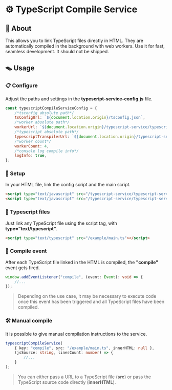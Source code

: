 # ⚙️ TypeScript Compile Service

## 📜 About
This allows you to link TypeScript files directly in HTML. They are automatically compiled in the background with web workers. Use it for fast, seamless development. It should not be shipped.

## 🪤 Usage

### 📋 Configure
Adjust the paths and settings in the <b>typescript-service-config.js</b> file.
```js
const typescriptCompileServiceConfig = {
    /*tsconfig absolute path*/
    tsConfigUrl: `${document.location.origin}/tsconfig.json`,
    /*worker absolute path*/
    workerUrl: `${document.location.origin}/typescript-service/typescript-service-worker.js`,
    /*typescript absolute path*/
    typescriptTranspilerUrl: `${document.location.origin}/typescript-service/typescript.4.8.4.js`,
    /*worker count*/
    workerCount: 4,
    /*console log compile info*/
    logInfo: true,
};
```

### 📝 Setup
In your HTML file, link the config script and the main script.
```html
<script type="text/javascript" src="/typescript-service/typescript-service-config.js"></script>
<script type="text/javascript" src="/typescript-service/typescript-service.js"></script>
```

### 📑 Typescript files
Just link any TypeScript file using the script tag, with <b>type="text/typescript"</b>.
```html
<script type="text/typescript" src="/example/main.ts"></script>
```

### 🔗 Compile event
After each TypeScript file linked in the HTML is compiled, the <b>"compile"</b> event gets fired.
```ts
window.addEventListener("compile", (event: Event): void => {
    //...
});
```
> Depending on the use case, it may be necessary to execute code once this event has been triggered and all TypeScript files have been compiled.

### 🛠️ Manual compile
It is possible to give manual compilation instructions to the service.
```ts
typescriptCompileService(
    { key: "compile", src: "/example/main.ts", innerHTML: null },
    (jsSource: string, linesCount: number) => {
        //...
    }
);
```
> You can either pass a URL to a TypeScript file (<b>src</b>) or pass the TypeScript source code directly (<b>innerHTML</b>).
